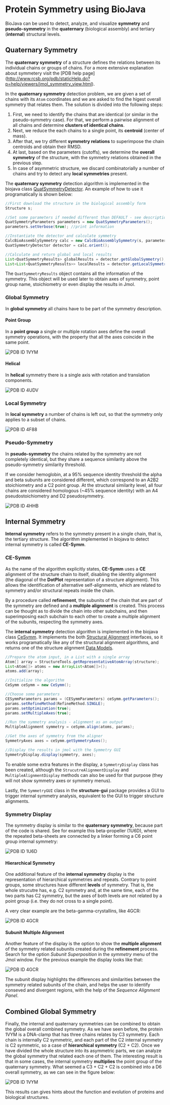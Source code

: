 Protein Symmetry using BioJava
================================================================

BioJava can be used to detect, analyze, and visualize **symmetry** and 
**pseudo-symmetry** in the **quaternary** (biological assembly) and tertiary 
(**internal**) structural levels.

## Quaternary Symmetry

The **quaternary symmetry** of a structure defines the relations between 
its individual chains or groups of chains. For a more extensive explanation 
about symmetery visit the [PDB help page]
(http://www.rcsb.org/pdb/staticHelp.do?p=help/viewers/jmol_symmetry_view.html).

In the **quaternary symmetry** detection problem, we are given a set of chains
with its `Atom` coordinates and we are asked to find the higest overall symmetry that
relates them. The solution is divided into the following steps:

1. First, we need to identify the chains that are identical (or similar
in the pseudo-symmetry case). For that, we perform a pairwise alignment of all
chains and determine **clusters of identical chains**.
2. Next, we reduce the each chains to a single point, its **centroid** (center of mass).
3. After that, we try different **symmetry relations** to superimpose the chain centroids 
and obtain their RMSD.
4. At last, based on the parameters (cutoffs), we determine the **overall symmetry** of the
structure, with the symmetry relations obtained in the previous step.
5. In case of asymmetric structure, we discard combinatorially a number of chains and try
to detect any **local symmetries** present.

The **quaternary symmetry** detection algorithm is implemented in the biojava class
[QuatSymmetryDetector](http://www.biojava.org/docs/api/org/biojava/nbio/structure/symmetry/core/QuatSymmetryDetector).
An example of how to use it programatically is shown below:

```java
//First download the structure in the biological assembly form
Structure s;

//Set some parameters if needed different than DEFAULT - see descriptions
QuatSymmetryParameters parameters = new QuatSymmetryParameters();
parameters.setVerbose(true); //print information

//Instantiate the detector and calculate symmetry
CalcBioAssemblySymmetry calc = new CalcBioAssemblySymmetry(s, parameters);
QuatSymmetryDetector detector = calc.orient();

//Calculate and return global and local results
List<QuatSymmetryResults> globalResults = detector.getGlobalSymmetry();
List<List<QuatSymmetryResults>> localResults = detector.getLocalSymmetries();

```

The `QuatSymmetryResults` object contains all the information of the symmetry.
This object will be used later to obtain axes of symmetry, point group name,
stoichiometry or even display the results in Jmol.

### Global Symmetry

In **global symmetry** all chains have to be part of the symmetry description.

#### Point Group

In a **point group** a single or multiple rotation axes define the overall symmetry
operations, with the property that all the axes coincide in the same point.

![PDB ID 1VYM](img/symm_pg.png)

#### Helical

In **helical** symmetry there is a single axis with rotation and translation
components.

![PDB ID 4UDV](img/symm_helical.png)

### Local Symmetry

In **local symmetry** a number of chains is left out, so that the symmetry
only applies to a subset of chains.

![PDB ID 4F88](img/symm_local.png)

### Pseudo-Symmetry

In **pseudo-symmetry** the chains related by the symmetry are not completely
identical, but they share a sequence similarity above the pseudo-symmetry 
similarity threshold.

If we consider hemoglobin, at a 95% sequence identity threshold the alpha and 
beta subunits are considered different, which correspond to an A2B2 stoichiometry 
and a C2 point group. At the structural similarity level, all four chains are 
considered homologous (~45% sequence identity) with an A4 pseudostoichiometry and 
D2 pseudosymmetry. 

![PDB ID 4HHB](img/symm_pseudo.png)

## Internal Symmetry

**Internal symmetry** refers to the symmetry present in a single chain, that is, 
the tertiary structure. The algorithm implemented in biojava to detect internal 
symmetry is called **CE-Symm**.

### CE-Symm

As the name of the algorithm explicitly states, **CE-Symm** uses a **CE** alignment
of the structure chain to itself, disabling the identity alignment (the diagonal of
the **DotPlot** representation of a structure alignment). This allows the identification 
of alternative self-alignments, which are related to symmetry and/or structural repeats
inside the chain.

By a procedure called **refinement**, the subunits of the chain that are part of the symmetry 
are defined and a **multiple alignment** is created. This process can be thought as to
divide the chain into other subchains, and then superimposing each subchain to each other to
create a multiple alignment of the subunits, respecting the symmetry axes.

The **internal symmetry** detection algorithm is implemented in the biojava class
[CeSymm](http://www.biojava.org/docs/api/org/biojava/nbio/structure/symmetry/internal/CeSymm).
It implements the both [Structural Alignment](alignment.md) interfaces, so it works programatically
like any of the structural alignment algorithms, and returns one of the structure alignment 
[Data Models](alignment-data-model.md). 

```java
//Prepare the atom input, in a List with a single array
Atom[] array = StructureTools.getRepresentativeAtomArray(structure);
List<Atom[]> atoms = new ArrayList<Atom[]>();
atoms.add(array);

//Initialize the algorithm
CeSymm ceSymm = new CeSymm();

//Choose some parameters
CESymmParameters params = (CESymmParameters) ceSymm.getParameters();
params.setRefineMethod(RefineMethod.SINGLE);
params.setOptimization(true);
params.setMultipleAxes(true);

//Run the symmetry analysis - alignment as an output
MultipleAlignment symmetry = ceSymm.align(atoms, params);

//Get the axes of symmetry from the aligner
SymmetryAxes axes = ceSymm.getSymmetryAxes();

//Display the results in jmol with the Symmetry GUI
SymmetryDisplay.display(symmetry, axes);
```

To enable some extra features in the display, a `SymmetryDisplay`
class has been created, although the `StrucutreAlignmentDisplay`
and `MultipleAlignmentDisplay` methods can also be used for that
purpose (they will not show symmetry axes or symmetry menus).

Lastly, the `SymmetryGUI` class in the **structure-gui** package
provides a GUI to trigger internal symmetry analysis, equivalent
to the GUI to trigger structure alignments.

### Symmetry Display

The symmetry display is similar to the **quaternary symmetry**, because
part of the code is shared. See for example this beta-propeller (1U6D), 
where the repeated beta-sheets are connected by a linker forming a C6
point group internal symmetry:

![PDB ID 1U6D](img/symm_internal.png)

#### Hierarchical Symmetry

One additional feature of the **internal symmetry** display is the representation
of hierarchical symmetries and repeats. Contrary to point groups, some structures 
have different **levels** of symmetry. That is, the whole strucutre has, e.g. C2 
symmetry and, at the same time, each of the two parts has C2 symmetry, but the axes 
of both levels are not related by a point group (i.e. they do not cross to a single 
point).

A very clear example are the beta-gamma-crystallins, like 4GCR:

![PDB ID 4GCR](img/symm_hierarchy.png)

#### Subunit Multiple Alignment

Another feature of the display is the option to show the **multiple alignment** of 
the symmetry related subunits created during the **refinement** process. Search for
the option *Subunit Superposition* in the *symmetry* menu of the Jmol window. For 
the previous example the display looks like that:

![PDB ID 4GCR](img/symm_subunits.png)

The subunit display highlights the differences and similarities between the symmetry 
related subunits of the chain, and helps the user to identify conseved and divergent
regions, with the help of the *Sequence Alignment Panel*.

## Combined Global Symmetry

Finally, the internal and quaternary symmetries can be combined to obtain the global
overall combined symmetry. As we have seen before, the protein 1VYM is a DNA-clamp that
has three chains relates by C3 symmetry. Each chain is internally C2 symmetric, and each 
part of the C2 internal symmetry is C2 symmetric, so a case of **hierarchical symmetry** 
(C2 + C2). Once we have divided the whole structure into its asymmetric parts, we can 
analyze the global symmetry that related each one of them. The interesting result is that
in some cases, the internal symmetry **multiplies** the point group of the quaternary symmetry.
What seemed a C3 + C2 + C2 is combined into a D6 overall symmetry, as we can see in the figure
below:

![PDB ID 1VYM](img/symm_combined.png)

This results can gives hints about the function and evolution of proteins and biological
structures.
